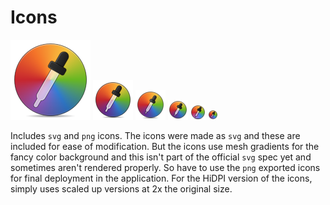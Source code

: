 # Icons

![128](./png/128.png)
![64](./png/64.png)
![48](./png/48.png)
![32](./png/32.png)
![24](./png/24.png)
![16](./png/16.png)

Includes `svg` and `png` icons. The icons were made as `svg` and these are included for ease of modification.
But the icons use mesh gradients for the fancy color background and this isn't part of the official `svg` spec yet and sometimes aren't rendered properly.
So have to use the `png` exported icons for final deployment in the application. For the HiDPI version of the
icons, simply uses scaled up versions at 2x the original size.
